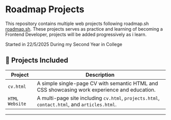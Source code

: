 # Roadmap Projects
This repository contains multiple web projects following roadmap.sh [roadmap.sh](https://roadmap.sh/). These projects serves as practice and learning of becoming a Frontend Developer, projects will be added progressively as i learn.

Started  in 22/5/2025 During my Second Year in College

## 📁 Projects Included

| Project         | Description                                                                                  | 
|-----------------|----------------------------------------------------------------------------------------------|
| `cv.html`       | A simple single-page CV with semantic HTML and CSS showcasing work experience and education. |
| `HTML Website`  | A multi-page site including `cv.html`, `projects.html`, `contact.html`, and `articles.html`. |
__________________________________________________________________________________________________________________


